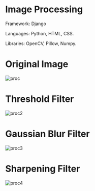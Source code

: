 # Image Processing

Framework: Django

Languages: Python, HTML, CSS.

Libraries: OpenCV, Pillow, Numpy.

# Original Image
![proc](https://user-images.githubusercontent.com/51179471/176016975-38ce602b-3481-4546-9818-74d0bff29d77.jpg)
# Threshold Filter
![proc2](https://user-images.githubusercontent.com/51179471/176017579-926ca148-3bfc-4571-8fdb-df8d9b039a6f.png")
# Gaussian Blur Filter
![proc3](https://user-images.githubusercontent.com/51179471/176017472-0e1df7cd-889b-4b96-87df-ae630eaae10d.png)
# Sharpening Filter
![proc4](https://user-images.githubusercontent.com/51179471/176017242-60a4d44c-c8db-4503-bbb6-19d90ea07b4e.png)

